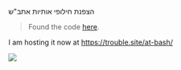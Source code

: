 הצפנת חילופי אותיות אתב"ש
> Found the code [here](https://web.archive.org/web/20181112021417/http://www.at-bash.com/).

I am hosting it now at https://trouble.site/at-bash/ 

![](https://i.imgur.com/5t7dy3k.gif)
